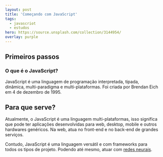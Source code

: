 ```yaml
---
layout: post
title: 'Começando com JavaScript'
tags:
  - javascriot
  - estudos
hero: https://source.unsplash.com/collection/3144954/
overlay: purple
---
```

## Primeiros passos
### O que é o JavaScript?
JavaScript é uma linguagem de programação interpretada, tipada, dinâmica, multi-paradigma e multi-plataformas. Foi criada por Brendan Eich em 4 de dezembro de 1995.

## Para que serve?
Atualmente, o JavaScript é uma linguagem multi-plataformas, isso significa que pode ter aplicações desenvolvidas para web, desktop, mobile e outros hardwares genéricos. Na web, atua no front-end e no back-end de grandes serviços.

Contudo, JavaScript é uma linguagem versátil e com frameworks para todos os tipos de projeto. Podendo até mesmo, atuar com <a href="https://github.com/BrainJS/brain.js">redes neurais</a>.
